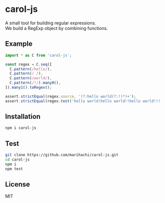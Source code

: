 # carol-js
A small tool for building regular expressions.  
We build a RegExp object by combining functions.  

## Example
```js
import * as C from 'carol-js';

const regex = C.seq([
  C.pattern(/hello/),
  C.pattern(/ /),
  C.pattern(/world/),
  C.pattern(/!/).many0(),
]).many1().toRegex();

assert.strictEqual(regex.source, '(?:hello world(?:!)*)+');
assert.strictEqual(regex.test('hello world!hello world!!hello world!!!'), true);
```

## Installation
```sh
npm i carol-js
```

## Test
```sh
git clone https://github.com/marihachi/carol-js.git
cd carol-js
npm i
npm test
```

## License
MIT
